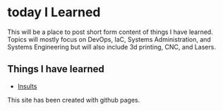 # today I Learned

This will be a place to post short form content of things I have learned. Topics will mostly focus on DevOps, IaC, Systems Administration, and Systems Engineering but will also include 3d printing, CNC, and Lasers.

## Things I have learned

- [Insults](sudoers/insults.md)

This site has been created with github pages.
